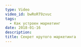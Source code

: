 ```yaml
---
type: Video
video_id: bwRoRT9zvuc
tags:
  - Как устроен маркетинг
date: 2018-01-16
description: 
title: Секрет крутого маркетинга
---
```


